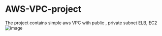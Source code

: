 # AWS-VPC-project
The project contains simple aws VPC with public , private subnet ELB, EC2
![image](https://github.com/NicksDevops/AWS-VPC-project/assets/146842649/93cc0be4-d0c1-4610-9228-097be9e1193f)
